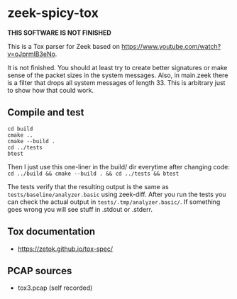 # zeek-spicy-tox

<b>THIS SOFTWARE IS NOT FINISHED</b>

This is a Tox parser for Zeek based on https://www.youtube.com/watch?v=oJprmlB3eNo.

It is not finished. You should at least try to create better signatures or make sense of the packet sizes in the system messages.
Also, in main.zeek there is a filter that drops all system messages of length 33. This is arbitrary just to show how that could work.

## Compile and test

```
cd build
cmake ..
cmake --build .
cd ../tests
btest
```

Then I just use this one-liner in the build/ dir everytime after changing code: `cd ../build && cmake --build . && cd ../tests && btest`

The tests verify that the resulting output is the same as `tests/baseline/analyzer.basic` using zeek-diff.
After you run the tests you can check the actual output in `tests/.tmp/analyzer.basic/`.
If something goes wrong you will see stuff in .stdout or .stderr.

## Tox documentation

- https://zetok.github.io/tox-spec/

## PCAP sources

- tox3.pcap (self recorded)
